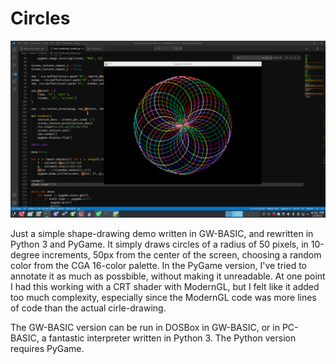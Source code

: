 # Circles

![Screenshot](img/circles.png)

Just a simple shape-drawing demo written in GW-BASIC, and rewritten in Python 3 and PyGame.
It simply draws circles of a radius of 50 pixels, in 10-degree increments, 50px from the
center of the screen, choosing a random color from the CGA 16-color palette.  In the PyGame version,
I've tried to annotate it as much as possbible, without making it unreadable.
At one point I had this working with a CRT shader with ModernGL, but I felt like it added too much complexity, especially since the ModernGL
code was more lines of code than the actual cirle-drawing.

The GW-BASIC version can be run in DOSBox in GW-BASIC, or in PC-BASIC, a fantastic
interpreter written in Python 3.  The Python version requires PyGame.
